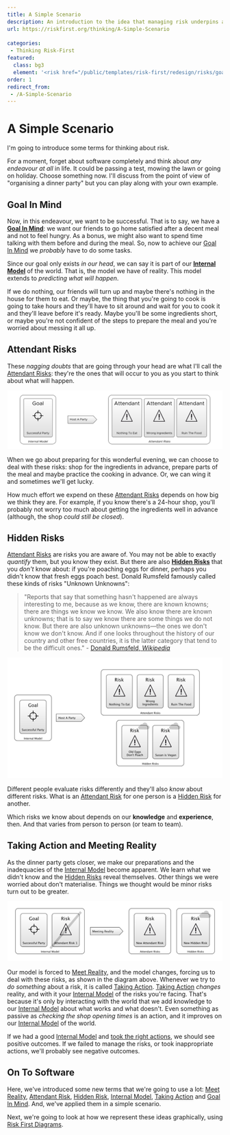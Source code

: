 ```yaml
---
title: A Simple Scenario
description: An introduction to the idea that managing risk underpins all activity on projects.
url: https://riskfirst.org/thinking/A-Simple-Scenario

categories: 
 - Thinking Risk-First
featured: 
  class: bg3
  element: '<risk href="/public/templates/risk-first/redesign/risks/goal_v2.svg"><code>Goal</code><title>A Simple Scenario</title></risk>'
order: 1
redirect_from: 
 - /A-Simple-Scenario
---
```


# A Simple Scenario

I'm going to introduce some terms for thinking about risk.

For a moment, forget about software completely and think about _any endeavour at all_ in life.  It could be passing a test, mowing the lawn or going on holiday.  Choose something now.   I'll discuss from the point of view of "organising a dinner party" but you can play along with your own example.  

## Goal In Mind

Now, in this endeavour, we want to be successful.  That is to say, we have a **[Goal In Mind](../thinking/Glossary.md#Goal-In-Mind)**:  we want our friends to go home satisfied after a decent meal and not to feel hungry.   As a bonus, we might also want to spend time talking with them before and during the meal.  So, now to achieve our [Goal In Mind](../thinking/Glossary.md#Goal-In-Mind) we *probably* have to do some tasks.  

Since our goal only exists _in our head_, we can say it is part of our **[Internal Model](../thinking/Glossary.md#Internal-model)** of the world.  That is, the model we have of reality.  This model extends to _predicting what will happen_.

If we do nothing, our friends will turn up and maybe there's nothing in the house for them to eat.   Or maybe, the thing that you're going to cook is going to take hours and they'll have to sit around and wait for you to cook it and they'll leave before it's ready.  Maybe you'll be some ingredients short, or maybe you're not confident of the steps to prepare the meal and you're worried about messing it all up.  

## Attendant Risks

These _nagging doubts_ that are going through your head are what I'll call the [Attendant Risks](../thinking/Glossary.md#attendant-risk):  they're the ones that will occur to you as you start to think about what will happen. 

![Goal In Mind, with the risks you know about](../images/generated/introduction/goal_in_mind.png)

When we go about preparing for this wonderful evening, we can choose to deal with these risks:  shop for the ingredients in advance, prepare parts of the meal and maybe practice the cooking in advance.  Or, we can wing it and sometimes we'll get lucky.

How much effort we expend on these [Attendant Risks](../thinking/Glossary.md#attendant-risk) depends on how big we think they are.  For example, if you know there's a 24-hour shop, you'll probably not worry too much about getting the ingredients well in advance (although, the shop _could still be closed_).

## Hidden Risks

[Attendant Risks](../thinking/Glossary.md#attendant-risk) are risks you are aware of.  You may not be able to exactly _quantify_ them, but you know they exist.  But there are also **[Hidden Risks](../thinking/Glossary.md#attendant-risk)** that you _don't_ know about: if you're poaching eggs for dinner, perhaps you didn't know that fresh eggs poach best.  Donald Rumsfeld famously called these kinds of risks "Unknown Unknowns":

> "Reports that say that something hasn't happened are always interesting to me, because as we know, there are known knowns; there are things we know we know. We also know there are known unknowns; that is to say we know there are some things we do not know. But there are also unknown unknowns—the ones we don't know we don't know. And if one looks throughout the history of our country and other free countries, it is the latter category that tend to be the difficult ones." - [Donald Rumsfeld, _Wikipedia_](https://en.wikipedia.org/wiki/There_are_known_knowns)

![Goal In Mind, the risks you know about and the ones you don't](../images/generated/introduction/hidden_risks.png)

Different people evaluate risks differently and they'll also _know_ about different risks.  What is an [Attendant Risk](../thinking/Glossary.md#attendant-risk) for one person is a [Hidden Risk](../thinking/Glossary.md#attendant-risk) for another.     

Which risks we know about depends on our **knowledge** and **experience**, then. <!-- tweet-end --> And that varies from person to person (or team to team).  

## Taking Action and Meeting Reality

As the dinner party gets closer, we make our preparations and the inadequacies of the [Internal Model](../thinking/Glossary.md#Internal-Model) become apparent.  We learn what we didn't know and the [Hidden Risks](../thinking/Glossary.md#hidden-risk) reveal themselves.  Other things we were worried about don't materialise.  Things we thought would be minor risks turn out to be greater.   

![How Taking Action affects Reality, and also changes your Internal Model](../images/generated/introduction/model_vs_reality.png)

Our model is forced to [Meet Reality](../thinking/Glossary.md#meet-reality), and the model changes,  forcing us to deal with these risks, as shown in the diagram above.  Whenever we try to _do something_ about a risk, it is called [Taking Action](../thinking/Glossary.md#taking-action).  [Taking Action](../thinking/Glossary.md#taking-action) _changes_ reality, and with it your [Internal Model](../thinking/Glossary.md#internal-model) of the risks you're facing.  That's because it's only by interacting with the world that we add knowledge to our [Internal Model](../thinking/Glossary.md#internal-model) about what works and what doesn't.  Even something as passive as _checking the shop opening times_ is an action, and it improves on our [Internal Model](../thinking/Glossary.md#internal-model) of the world.

If we had a good [Internal Model](../thinking/Glossary.md#Internal-Model) and [took the right actions](../thinking/Glossary.md#taking-action), we should see positive outcomes.  If we failed to manage the risks, or took inappropriate actions, we'll probably see negative outcomes.

## On To Software

Here, we've introduced some new terms that we're going to use a lot:  [Meet Reality](../thinking/Glossary.md#meet-reality), [Attendant Risk](../thinking/Glossary.md#attendant-risk), [Hidden Risk](../thinking/Glossary.md#attendant-risk), [Internal Model](../thinking/Glossary.md#Internal-model), [Taking Action](../thinking/Glossary.md#taking-action) and [Goal In Mind](../thinking/Glossary.md#Goal-In-Mind).  And, we've applied them in a simple scenario.

Next, we're going to look at how we represent these ideas graphically, using [Risk First Diagrams](Risk-First-Diagrams.md).
